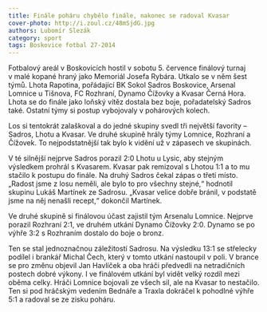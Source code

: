 ```yaml
---
title: Finále poháru chybělo finále, nakonec se radoval Kvasar
cover-photo: http://i.zoul.cz/48mSjdG.jpg
authors: Lubomír Slezák
category: sport
tags: Boskovice fotbal 27-2014 
---
```


Fotbalový areál v Boskovicích hostil v sobotu 5. července finálový turnaj v malé kopané hraný jako Memoriál Josefa Rybára. Utkalo se v něm šest týmů. Lhota Rapotina, pořádající BK Sokol Sadros Boskovice, Arsenal Lomnice u Tišnova, FC Rozhraní, Dynamo Čížovky a Kvasar Černá Hora. Lhota se do finále jako loňský vítěz dostala bez boje, pořadatelský Sadros také. Ostatní týmy si postup vybojovaly v pohárových kolech.

Los si tentokrát zalaškoval a do jedné skupiny svedl tři největší favority – Sadros, Lhotu a Kvasar. Ve druhé skupině hrály týmy Lomnice, Rozhraní a Čížovek. To nejpodstatnější tak bylo k vidění už v zápasech ve skupinách.

V té silnější nejprve Sadros porazil 2:0 Lhotu u Lysic, aby stejným výsledkem prohrál s Kvasarem. Kvasar pak remizoval s Lhotou 1:1 a to mu stačilo k postupu do finále. Na druhý Sadros čekal zápas o třetí místo. „Radost jsme z losu neměli, ale bylo to pro všechny stejné,“ hodnotil skupinu Lukáš Martínek ze Sadrosu. „Kvasar velice dobře bránil, v podstatě jsme na něj nenašli recept,“ dokončil Martínek.

Ve druhé skupině si finálovou účast zajistil tým Arsenalu Lomnice. Nejprve porazil Rozhraní 2:1, ve druhém utkání Dynamo Čížovky 2:0. Dynamo se po výhře 3:2 s Rozhraním dostalo do boje o bronz.

Ten se stal jednoznačnou záležitostí Sadrosu. Na výsledku 13:1 se střelecky podílel i brankář Michal Čech, který v tomto utkání nastoupil v poli. V brance se pro změnu objevil Jan Havlíček a oba hráči předvedli na netradičních postech dobré výkony.
I ve finálovém utkání byl vidět velký rozdíl mezi oběma celky. Hráči Lomnice bojovali ze všech sil, ale na Kvasar to nestačilo. Ten si pod hráčským vedením Bednáře a Traxla dokráčel k pohodlné výhře 5:1 a radoval se ze zisku poháru.